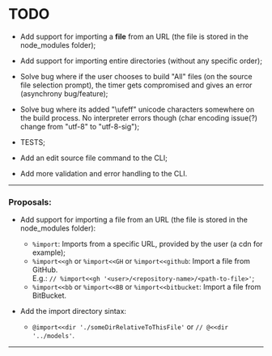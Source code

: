 # TODO

- Add support for importing a **file** from an URL (the file is stored in the node_modules folder);

- Add support for importing entire directories (without any specific order);

- Solve bug where if the user chooses to build "All" files (on the source file selection prompt), the timer gets compromised and gives an error (asynchrony bug/feature);

- Solve bug where its added "\ufeff" unicode characters somewhere on the build process. No interpreter errors though (char encoding issue(?) change from "utf-8" to "utf-8-sig");

- TESTS;
- Add an edit source file command to the CLI;
- Add more validation and error handling to the CLI.

--------------------------------------------------------------------------------------------------------------------------
### Proposals:

- Add support for importing a file from an URL (the file is stored in the node_modules folder):
  * ``` %import ```: Imports from a specific URL, provided by the user (a cdn for example);
  * ``` %import<<gh ``` or ``` %import<<GH ``` or ``` %import<<github ```: Import a file from GitHub.</br>
  E.g.: ``` // %import<<gh '<user>/<repository-name>/<path-to-file>' ```;
  * ``` %import<<bb ``` or ``` %import<<BB ``` or ``` %import<<bitbucket ```: Import a file from BitBucket.

- Add the import directory sintax: 
  * ``` @import<<dir './someDirRelativeToThisFile' ``` or ``` // @<<dir '../models' ```.
--------------------------------------------------------------------------------------------------------------------------
